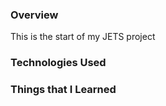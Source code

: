 ### Overview
This is the start of my JETS project

### Technologies Used

### Things that I Learned
